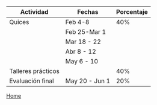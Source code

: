 Actividad | Fechas | Porcentaje
----------|--------| ----------
Quices | Feb 4-8 | 40%
&nbsp; | Feb 25-Mar 1 |
&nbsp; | Mar 18 - 22 |
&nbsp; | Abr 8 - 12 |
&nbsp; | May 6 - 10 |
Talleres prácticos |  | 40%
Evaluación final | May 20 - Jun 1 | 20%

[Home](index.html)
